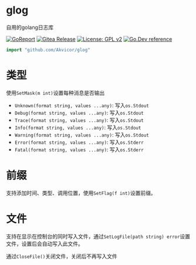 # glog

自用的golang日志库

[![GoReport](https://goreportcard.com/badge/github.com/Akvicor/glog)](https://goreportcard.com/report/github.com/Akvicor/glog)
[![Gitea Release](https://img.shields.io/gitea/v/release/gomod/glog?gitea_url=https%3A%2F%2Fgithub.com)](https://github.com/Akvicor/glog/releases/latest)
[![License: GPL v2](https://img.shields.io/badge/License-GPL%20v2-blue.svg)](https://www.gnu.org/licenses/old-licenses/gpl-2.0.en.html)
[![Go.Dev reference](https://img.shields.io/badge/go.dev-reference-blue?logo=go&logoColor=white)](https://pkg.go.dev/github.com/Akvicor/glog?tab=doc)

```go
import "github.com/Akvicor/glog"
```

# 类型

使用`SetMask(m int)`设置每种消息是否输出

- `Unknown(format string, values ...any)`: 写入`os.Stdout`
- `Debug(format string, values ...any)`: 写入`os.Stdout`
- `Trace(format string, values ...any)`: 写入`os.Stdout`
- `Info(format string, values ...any)`: 写入`os.Stdout`
- `Warning(format string, values ...any)`: 写入`os.Stdout`
- `Error(format string, values ...any)`: 写入`os.Stderr`
- `Fatal(format string, values ...any)`: 写入`os.Stderr`

# 前缀

支持添加时间、类型、调用位置，使用`SetFlag(f int)`设置前缀。

# 文件

支持在显示在控制台的同时写入文件，通过`SetLogFile(path string) error`设置文件，设置后会自动写入此文件。

通过`CloseFile()`关闭文件，关闭后不再写入文件

